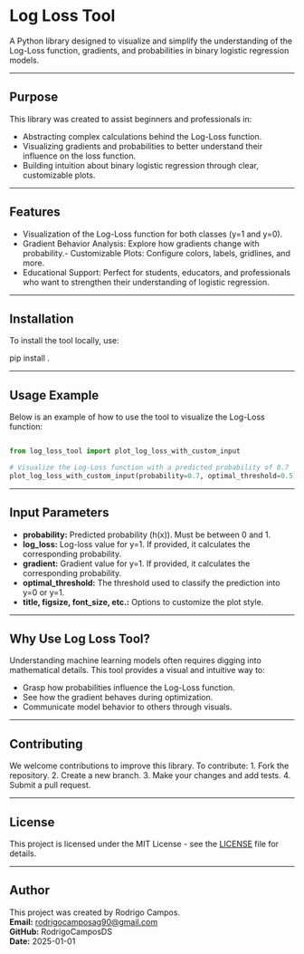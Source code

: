 # **Log Loss Tool**

A Python library designed to visualize and simplify the understanding of the Log-Loss function, gradients, and probabilities in binary logistic regression models.

---

## **Purpose**

This library was created to assist beginners and professionals in:
- Abstracting complex calculations behind the Log-Loss function.
- Visualizing gradients and probabilities to better understand their influence on the loss function.
- Building intuition about binary logistic regression through clear, customizable plots.

---

## **Features**
- Visualization of the Log-Loss function for both classes (y=1 and y=0).
- Gradient Behavior Analysis: Explore how gradients change with probability.- Customizable Plots: Configure colors, labels, gridlines, and more.
- Educational Support: Perfect for students, educators, and professionals who want to strengthen their understanding of logistic regression.

---

## **Installation**

To install the tool locally, use:

pip install .

---

## **Usage Example**

Below is an example of how to use the tool to visualize the Log-Loss function:

```python

from log_loss_tool import plot_log_loss_with_custom_input

# Visualize the Log-Loss function with a predicted probability of 0.7
plot_log_loss_with_custom_input(probability=0.7, optimal_threshold=0.5)

```

---

## **Input Parameters**
- **probability:** Predicted probability (h(x)). Must be between 0 and 1.
- **log_loss:** Log-loss value for y=1. If provided, it calculates the corresponding probability.
- **gradient:** Gradient value for y=1. If provided, it calculates the corresponding probability.
- **optimal_threshold:** The threshold used to classify the prediction into y=0 or y=1.
- **title, figsize, font_size, etc.:** Options to customize the plot style.

---

## **Why Use Log Loss Tool?**

Understanding machine learning models often requires digging into mathematical details. This tool provides a visual and intuitive way to:
- Grasp how probabilities influence the Log-Loss function.
- See how the gradient behaves during optimization.
- Communicate model behavior to others through visuals.

---

## **Contributing**

We welcome contributions to improve this library. To contribute:
	1.	Fork the repository.
	2.	Create a new branch.
	3.	Make your changes and add tests.
	4.	Submit a pull request.

---

## **License**

This project is licensed under the MIT License - see the [LICENSE](LICENSE) file for details.

---

## **Author**

This project was created by Rodrigo Campos.  
**Email:** rodrigocamposag90@gmail.com  
**GitHub:** RodrigoCamposDS  
**Date:** 2025-01-01  
